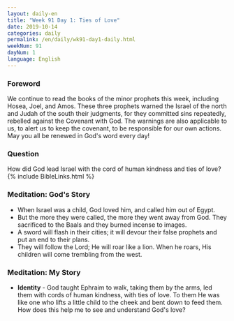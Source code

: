 ```yaml
---
layout: daily-en
title: "Week 91 Day 1: Ties of Love"
date: 2019-10-14 
categories: daily
permalink: /en/daily/wk91-day1-daily.html
weekNum: 91
dayNum: 1
language: English
---
```

### Foreword     
We continue to read the books of the minor prophets this week, including Hosea, Joel, and Amos. These three prophets warned the Israel of the north and Judah of the south their judgments, for they committed sins repeatedly, rebelled against the Covenant with God. The warnings are also applicable to us, to alert us to keep the covenant, to be responsible for our own actions.
May you all be renewed in God's word every day!
### Question     
How did God lead Israel with the cord of human kindness and ties of love?
{% include BibleLinks.html %} 
### Meditation: God's Story   
+ When Israel was a child, God loved him, and called him out of Egypt. 
+ But the more they were called, the more they went away from God. They sacrificed to the Baals and they burned incense to images. 
+ A sword will flash in their cities; it will devour their false prophets and put an end to their plans. 
+ They will follow the Lord; He will roar like a lion. When he roars, His children will come trembling from the west. 
### Meditation: My Story   
+ **Identity** - God taught Ephraim to walk, taking them by the arms, led them with cords of human kindness, with ties of love. To them He was like one who lifts a little child to the cheek and bent down to feed them. How does this help me to see and understand God's love? 
